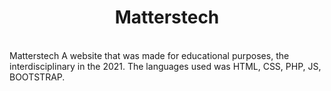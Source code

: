 <h1 align = "center"> Matterstech </h1>
  <br>
Matterstech A website that was made for educational purposes, the  interdisciplinary in the 2021. The languages used was HTML, CSS, PHP, JS, BOOTSTRAP.
